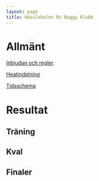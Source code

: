 ```yaml
---
layout: page
title: Hässleholms Rc Buggy Klubb 
---
```


# Allmänt

[Inbjudan och regler](Information.pdf)

[Heatindelning](Heatindelning.pdf)

[Tidsschema](Tidschema.pdf)

# Resultat 

## Träning


## Kval


## Finaler



